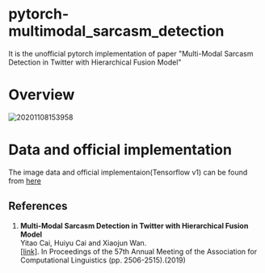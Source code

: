 # pytorch-multimodal_sarcasm_detection
It is the unofficial pytorch implementation of paper "Multi-Modal Sarcasm Detection in Twitter with Hierarchical Fusion Model"
# Overview
![20201108153958](https://user-images.githubusercontent.com/7517810/98483722-b9df3e00-21d8-11eb-9ece-fb05e265bcf5.png)
# Data and official implementation
The image data and official implementaion(Tensorflow v1) can be found from [here](https://github.com/headacheboy/data-of-multimodal-sarcasm-detection)
## References
1.  **Multi-Modal Sarcasm Detection in Twitter with Hierarchical Fusion Model**<br />
    Yitao Cai, Huiyu Cai and Xiaojun Wan. <br />
    [[link]](https://www.aclweb.org/anthology/P19-1239/). In Proceedings of the 57th Annual Meeting of the Association for Computational Linguistics (pp. 2506-2515).(2019)
